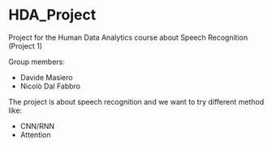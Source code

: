 # HDA_Project
Project for the Human Data Analytics course about Speech Recognition (Project 1)  

Group members:
- Davide Masiero 
- Nicolò Dal Fabbro

The project is about speech recognition and we want to try different method like:
- CNN/RNN 
- Attention 
